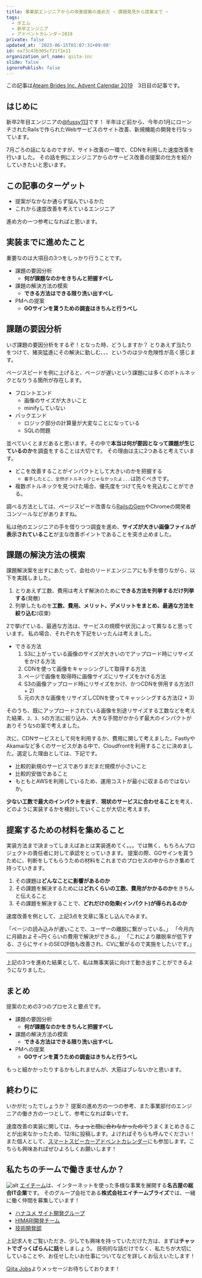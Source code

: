 ```yaml
---
title: 事業部エンジニアからの改善提案の進め方 ~ 課題発見から提案まで ~
tags:
  - ポエム
  - 新卒エンジニア
  - アドベントカレンダー2019
private: false
updated_at: '2023-06-15T01:07:31+09:00'
id: ea73c43b305cf21f2e11
organization_url_name: qiita-inc
slide: false
ignorePublish: false
---
```

この記事は[Ateam Brides Inc. Advent Calendar 2019](https://qiita.com/advent-calendar/2019/a-t-brides)　3日目の記事です。

## はじめに

新卒2年目エンジニアの[@fussy113](https://qiita.com/fussy113)です！
半年ほど前から、今年の1月にローンチされたRailsで作られたWebサービスのサイト改善、新規機能の開発を行なっています。

7月ごろの話になるのですが、サイト改善の一環で、CDNを利用した速度改善を行いました。
その話を例にエンジニアからのサービス改善の提案の仕方を紹介していきたいと思います。

## この記事のターゲット

- 提案がなかなか通らず悩んでいるかた
- これから速度改善を考えているエンジニア

進め方の一つ参考になればと思います。

## 実装までに進めたこと

重要なのは大項目の3つをしっかり行うことです。

- 課題の要因分析
  - **何が課題なのかをきちんと把握すべし**
- 課題の解決方法の模索
  - **できる方法はできる限り洗い出すべし**
- PMへの提案
  - **GOサインを貰うための調査はきちんと行うべし**

## 課題の要因分析

いざ課題の要因分析をするぞ！となった時、どうしますか？
とりあえず当たりをつけて、猪突猛進にその解決に勤しむ、、、というのは少々危険性が高く感じます。

ページスピードを例に上げると、ページが遅いという課題には多くのボトルネックとなりうる箇所が存在します。

- フロントエンド
  - 画像のサイズが大きいこと
  - minifyしていない
- バックエンド
  - ロジック部分の計算量が大変なことになっている
  - SQLの問題

並べていくとまだあると思います。その中で**本当は何が要因となって課題が生じているのか**を調査をすることは大切です。
その理由は主に2つあると考えています。

- どこを改善することがインパクトとして大きいのかを把握する
  - `着手したとこ、全然ボトルネックじゃなかったよ...`は防ぐべきです。
- 複数ボトルネックを見つけた場合、優先度をつけて先々を見込むことができる。

調べる方法としては、ページスピード改善なら[RailsのGem](https://github.com/MiniProfiler/rack-mini-profiler)やChromeの開発者コンソールなどがありますね。

私は他のエンジニアの手を借りつつ調査を進め、**サイズが大きい画像ファイルが表示されていること**が主な改善ポイントであることを突き止めました。

## 課題の解決方法の模索

課題解決案を出すにあたって、会社のリードエンジニアにも手を借りながら、以下を実践しました。

1. とりあえず工数、費用は考えず解決のために**できる方法を列挙するだけ列挙する**(発散)
2. 列挙したものを**工数、費用、メリット、デメリットをまとめ、最適な方法を絞り込む**(収束)

2で挙げている、最適な方法は、サービスの規模や状況によって異なると思っています。
私の場合、それぞれを下記をいったんは考えました。

- できる方法
    1. S3に上がっている画像のサイズが大きいのでアップロード時にリサイズをかける方法
    2. CDNを使って画像をキャッシングして取得する方法
    3. ページで画像を取得時に画像サイズにリサイズをかける方法
    4. S3の画像アップロード時にリサイズをかけ、かつCDNを併用する方法(1 + 2)
    5. 元の大きな画像をリサイズしCDNを使ってキャッシングする方法(2 + 3)

そのうち、既にアップロードされている画像を別途リサイズする工数などを考えた結果、`2、3、5`の方法に絞り込み、大きな手間がかからず最大のインパクトがありそうな`5`の案で考えました。

次に、CDNサービスとして何を利用するか、費用に関して考えました。FastlyやAkamaiなど多くのサービスがある中で、Cloudfrontを利用することに決めました。選定した理由としては、下記です。

- 比較的新規のサービスでありまだまだ規模が小さいこと
- 比較的安価であること
- もともとAWSを利用しているため、運用コストが最小に収まるのではないか。

**少ない工数で最大のインパクトを出す**、**現状のサービスに合わせること**を考え、どのように実装するかを検討していくことが大切と考えます。

## 提案するための材料を集めること

実装方法まで決まってしまえばあとは実装進めてく。。。では無く、もちろんプロジェクトの責任者に対して承認をとっていきます。
提案の際、GOサインを貰うために、判断をしてもらうための材料をこれまでのプロセスの中からかき集めて持っていきます。

1. その課題は**どんなことに影響があるのか**
2. その課題を解決するためには**どれくらいの工数、費用がかかるのか**をきちんと伝えること
3. その課題を解決することで、**どれだけの効果(インパクト)が得られるのか**

速度改善を例として、上記3点を文章に落とし込んでみます。

「ページの読み込みが遅いことで、ユーザーの離脱に繋がっている。」
「今月内に月額およそ~円くらいの費用で解決ができる。」
「これにより離脱率が低下する、さらにサイトのSEO評価も改善され、CVに繋がるので実施をしたいです。」

---

上記の3つを進めた結果として、私は無事実装に向けて動き出すことができるようになりました。

## まとめ

提案のための3つのプロセスと要点です。

- 課題の要因分析
  - **何が課題なのかをきちんと把握すべし**
- 課題の解決方法の模索
  - **できる方法はできる限り洗い出すべし**
- PMへの提案
  - **GOサインを貰うための調査はきちんと行うべし**

もっと細かかったりするかもしれませんが、大筋はブレないかと思います。

## 終わりに

いかがだったでしょうか？
提案の進め方の一つの参考、また事業部付のエンジニアの働き方の一つとして、参考になれば幸いです。

速度改善の実装に関しては、~~ちょっと間に合わなかったので~~うまくまとめきることが出来なかったため、12/8に投稿します。よければそちらも呼んでください！
また個人として、[スマートスピーカーアドベントカレンダー](https://qiita.com/advent-calendar/2019/smart-speaker)にも参加します。こちらも興味あればぜひよろしくお願いします！

## 私たちのチームで働きませんか？

![alt](https://brides.a-tm.co.jp/wp-content/uploads/2019/11/ATEAM_BRIDES.jpg)
[エイチーム](https://www.a-tm.co.jp/)は、インターネットを使った多様な事業を展開する**名古屋の総合IT企業**です。
そのグループ会社である**株式会社エイチームブライズ**では、一緒に働く仲間を募集しています！

- [ハナユメ サイト開発グループ](https://jobs.qiita.com/employers/brides-a-tm/development_teams/138)
- [HIMARI開発チーム](https://jobs.qiita.com/employers/brides-a-tm/development_teams/147)
- [技術開発部](https://jobs.qiita.com/employers/brides-a-tm/development_teams/148)

上記求人をご覧いただき、少しでも興味を持っていただけた方は、まずは**チャットでざっくばらんに話**をしましょう。
技術的な話だけでなく、私たちが大切にしていることや、お任せしたいお仕事についてなどを詳しくお伝えいたします！

[Qiita Jobs](https://jobs.qiita.com/)よりメッセージお待ちしております！
